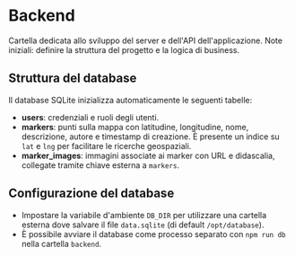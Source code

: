 # Backend

Cartella dedicata allo sviluppo del server e dell'API dell'applicazione.
Note iniziali: definire la struttura del progetto e la logica di business.

## Struttura del database

Il database SQLite inizializza automaticamente le seguenti tabelle:

- **users**: credenziali e ruoli degli utenti.
- **markers**: punti sulla mappa con latitudine, longitudine, nome,
  descrizione, autore e timestamp di creazione. È presente un indice su
  `lat` e `lng` per facilitare le ricerche geospaziali.
- **marker_images**: immagini associate ai marker con URL e didascalia,
  collegate tramite chiave esterna a `markers`.

## Configurazione del database

- Impostare la variabile d'ambiente `DB_DIR` per utilizzare una cartella esterna dove salvare il file `data.sqlite` (di default `/opt/database`).
- È possibile avviare il database come processo separato con `npm run db` nella cartella `backend`.
